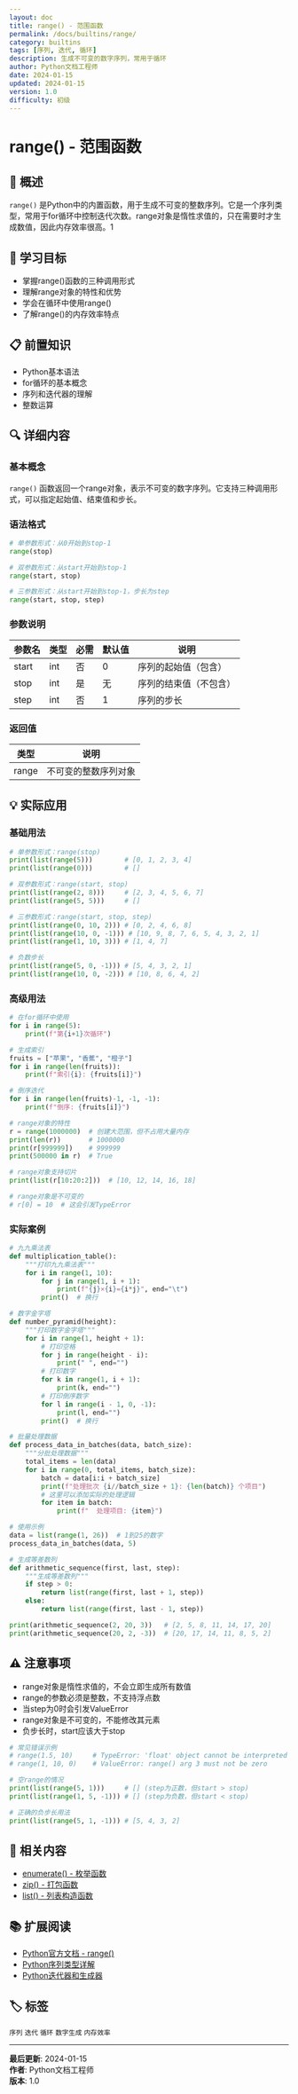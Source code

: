 ```yaml
---
layout: doc
title: range() - 范围函数
permalink: /docs/builtins/range/
category: builtins
tags: [序列, 迭代, 循环]
description: 生成不可变的数字序列，常用于循环
author: Python文档工程师
date: 2024-01-15
updated: 2024-01-15
version: 1.0
difficulty: 初级
---
```


# range() - 范围函数

## 📝 概述

`range()` 是Python中的内置函数，用于生成不可变的整数序列。它是一个序列类型，常用于for循环中控制迭代次数。range对象是惰性求值的，只在需要时才生成数值，因此内存效率很高。<mcreference link="https://docs.python.org/3/library/functions.html" index="1">1</mcreference>

## 🎯 学习目标

- 掌握range()函数的三种调用形式
- 理解range对象的特性和优势
- 学会在循环中使用range()
- 了解range()的内存效率特点

## 📋 前置知识

- Python基本语法
- for循环的基本概念
- 序列和迭代器的理解
- 整数运算

## 🔍 详细内容

### 基本概念

`range()` 函数返回一个range对象，表示不可变的数字序列。它支持三种调用形式，可以指定起始值、结束值和步长。

### 语法格式

```python
# 单参数形式：从0开始到stop-1
range(stop)

# 双参数形式：从start开始到stop-1
range(start, stop)

# 三参数形式：从start开始到stop-1，步长为step
range(start, stop, step)
```

### 参数说明

| 参数名 | 类型 | 必需 | 默认值 | 说明 |
|--------|------|------|--------|---------|
| start | int | 否 | 0 | 序列的起始值（包含） |
| stop | int | 是 | 无 | 序列的结束值（不包含） |
| step | int | 否 | 1 | 序列的步长 |

### 返回值

| 类型 | 说明 |
|------|------|
| range | 不可变的整数序列对象 |

## 💡 实际应用

### 基础用法

```python
# 单参数形式：range(stop)
print(list(range(5)))        # [0, 1, 2, 3, 4]
print(list(range(0)))        # []

# 双参数形式：range(start, stop)
print(list(range(2, 8)))     # [2, 3, 4, 5, 6, 7]
print(list(range(5, 5)))     # []

# 三参数形式：range(start, stop, step)
print(list(range(0, 10, 2))) # [0, 2, 4, 6, 8]
print(list(range(10, 0, -1))) # [10, 9, 8, 7, 6, 5, 4, 3, 2, 1]
print(list(range(1, 10, 3))) # [1, 4, 7]

# 负数步长
print(list(range(5, 0, -1))) # [5, 4, 3, 2, 1]
print(list(range(10, 0, -2))) # [10, 8, 6, 4, 2]
```

### 高级用法

```python
# 在for循环中使用
for i in range(5):
    print(f"第{i+1}次循环")

# 生成索引
fruits = ["苹果", "香蕉", "橙子"]
for i in range(len(fruits)):
    print(f"索引{i}: {fruits[i]}")

# 倒序迭代
for i in range(len(fruits)-1, -1, -1):
    print(f"倒序: {fruits[i]}")

# range对象的特性
r = range(1000000)  # 创建大范围，但不占用大量内存
print(len(r))       # 1000000
print(r[999999])    # 999999
print(500000 in r)  # True

# range对象支持切片
print(list(r[10:20:2]))  # [10, 12, 14, 16, 18]

# range对象是不可变的
# r[0] = 10  # 这会引发TypeError
```

### 实际案例

```python
# 九九乘法表
def multiplication_table():
    """打印九九乘法表"""
    for i in range(1, 10):
        for j in range(1, i + 1):
            print(f"{j}×{i}={i*j}", end="\t")
        print()  # 换行

# 数字金字塔
def number_pyramid(height):
    """打印数字金字塔"""
    for i in range(1, height + 1):
        # 打印空格
        for j in range(height - i):
            print(" ", end="")
        # 打印数字
        for k in range(1, i + 1):
            print(k, end="")
        # 打印倒序数字
        for l in range(i - 1, 0, -1):
            print(l, end="")
        print()  # 换行

# 批量处理数据
def process_data_in_batches(data, batch_size):
    """分批处理数据"""
    total_items = len(data)
    for i in range(0, total_items, batch_size):
        batch = data[i:i + batch_size]
        print(f"处理批次 {i//batch_size + 1}: {len(batch)} 个项目")
        # 这里可以添加实际的处理逻辑
        for item in batch:
            print(f"  处理项目: {item}")

# 使用示例
data = list(range(1, 26))  # 1到25的数字
process_data_in_batches(data, 5)

# 生成等差数列
def arithmetic_sequence(first, last, step):
    """生成等差数列"""
    if step > 0:
        return list(range(first, last + 1, step))
    else:
        return list(range(first, last - 1, step))

print(arithmetic_sequence(2, 20, 3))   # [2, 5, 8, 11, 14, 17, 20]
print(arithmetic_sequence(20, 2, -3))  # [20, 17, 14, 11, 8, 5, 2]
```

## ⚠️ 注意事项

- range对象是惰性求值的，不会立即生成所有数值
- range的参数必须是整数，不支持浮点数
- 当step为0时会引发ValueError
- range对象是不可变的，不能修改其元素
- 负步长时，start应该大于stop

```python
# 常见错误示例
# range(1.5, 10)     # TypeError: 'float' object cannot be interpreted as an integer
# range(1, 10, 0)    # ValueError: range() arg 3 must not be zero

# 空range的情况
print(list(range(5, 1)))     # [] (step为正数，但start > stop)
print(list(range(1, 5, -1))) # [] (step为负数，但start < stop)

# 正确的负步长用法
print(list(range(5, 1, -1))) # [5, 4, 3, 2]
```

## 🔗 相关内容

- [enumerate() - 枚举函数](../enumerate.md)
- [zip() - 打包函数](../zip.md)
- [list() - 列表构造函数](../list.md)

## 📚 扩展阅读

- [Python官方文档 - range()](https://docs.python.org/3/library/functions.html#func-range)
- [Python序列类型详解](https://docs.python.org/3/library/stdtypes.html#sequence-types-list-tuple-range)
- [Python迭代器和生成器](https://docs.python.org/3/tutorial/classes.html#iterators)

## 🏷️ 标签

`序列` `迭代` `循环` `数字生成` `内存效率`

---

**最后更新**: 2024-01-15  
**作者**: Python文档工程师  
**版本**: 1.0